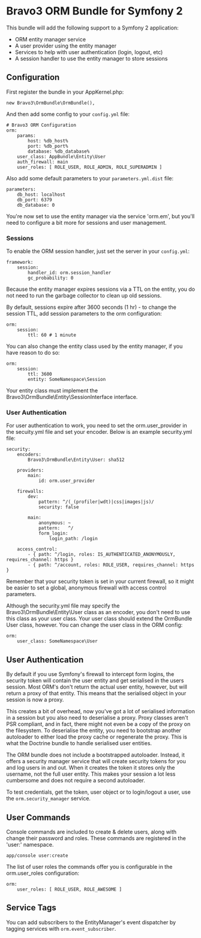 Bravo3 ORM Bundle for Symfony 2
===============================
This bundle will add the following support to a Symfony 2 application:

* ORM entity manager service
* A user provider using the entity manager
* Services to help with user authentication (login, logout, etc)
* A session handler to use the entity manager to store sessions

Configuration
-------------
First register the bundle in your AppKernel.php:

    new Bravo3\OrmBundle\OrmBundle(),
    
And then add some config to your `config.yml` file:

    # Bravo3 ORM Configuration
    orm:
        params:
            host: %db_host%
            port: %db_port%
            database: %db_database%
        user_class: AppBundle\Entity\User
        auth_firewall: main
        user_roles: [ ROLE_USER, ROLE_ADMIN, ROLE_SUPERADMIN ]

Also add some default parameters to your `parameters.yml.dist` file:

    parameters:
        db_host: localhost
        db_port: 6379
        db_database: 0
    
You're now set to use the entity manager via the service 'orm.em', but you'll need to configure a bit more for sessions
and user management.

### Sessions
To enable the ORM session handler, just set the server in your `config.yml`:

    framework:
        session:
            handler_id: orm.session_handler
            gc_probability: 0

Because the entity manager expires sessions via a TTL on the entity, you do not need to run the garbage collector to
clean up old sessions.

By default, sessions expire after 3600 seconds (1 hr) - to change the session TTL, add session parameters to the orm
configuration:

    orm:
        session:
            ttl: 60 # 1 minute

You can also change the entity class used by the entity manager, if you have reason to do so:

    orm:
        session:
            ttl: 3600
            entity: SomeNamespace\Session

Your entity class must implement the Bravo3\OrmBundle\Entity\SessionInterface interface.

### User Authentication
For user authentication to work, you need to set the orm.user_provider in the secuity.yml file and set your encoder.
Below is an example security.yml file:

    security:
        encoders:
            Bravo3\OrmBundle\Entity\User: sha512
    
        providers:
            main:
                id: orm.user_provider
    
        firewalls:
            dev:
                pattern: ^/(_(profiler|wdt)|css|images|js)/
                security: false
    
            main:
                anonymous: ~
                pattern:   ^/
                form_login:
                    login_path: /login
    
        access_control:
            - { path: ^/login, roles: IS_AUTHENTICATED_ANONYMOUSLY, requires_channel: https }
            - { path: ^/account, roles: ROLE_USER, requires_channel: https }

Remember that your security token is set in your current firewall, so it might be easier to set a global, anonymous
firewall with access control parameters.

Although the security.yml file may specify the Bravo3\OrmBundle\Entity\User class as an encoder, you don't need to use
this class as your user class. Your user class should extend the OrmBundle User class, however. You can change the 
user class in the ORM config:

    orm:
        user_class: SomeNamespace\User

User Authentication
-------------------
By default if you use Symfony's firewall to intercept form logins, the security token will contain the user entity
and get serialised in the users session. Most ORM's don't return the actual user entity, however, but will return a
proxy of that entity. This means that the serialised object in your session is now a proxy.

This creates a bit of overhead, now you've got a lot of serialised information in a session but you also need to
deserialise a proxy. Proxy classes aren't PSR compliant, and in fact, there might not even be a copy of the proxy on
the filesystem. To deserialise the entity, you need to bootstrap another autoloader to either load the proxy cache or
regenerate the proxy. This is what the Doctrine bundle to handle serialised user entities.

The ORM bundle does not include a bootstrapped autoloader. Instead, it offers a security manager service that will
create security tokens for you and log users in and out. When it creates the token it stores only the username, not
the full user entity. This makes your session a lot less cumbersome and does not require a second autoloader.

To test credentials, get the token, user object or to login/logout a user, use the `orm.security_manager` service.

User Commands
-------------
Console commands are included to create & delete users, along with change their password and roles. These commands are
registered in the 'user:' namespace. 

    app/console user:create
    
The list of user roles the commands offer you is configurable in the orm.user_roles configuration:

    orm:
        user_roles: [ ROLE_USER, ROLE_AWESOME ]
        
Service Tags
------------
You can add subscribers to the EntityManager's event dispatcher by tagging services with `orm.event_subscriber`.
